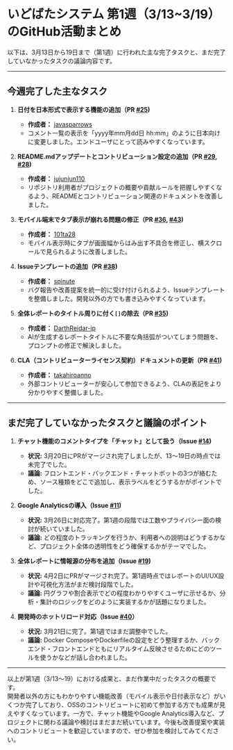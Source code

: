 # いどばたシステム 第1週（3/13~3/19）のGitHub活動まとめ

以下は、3月13日から19日まで（第1週）に行われた主な完了タスクと、まだ完了していなかったタスクの議論内容です。

---

## 今週完了した主なタスク

1. **日付を日本形式で表示する機能の追加（PR [#25](https://github.com/digitaldemocracy2030/idobata-analyst/pull/25))**  
   - **作成者：** [javasparrows](https://github.com/javasparrows)  
   - コメント一覧の表示を「yyyy年mm月dd日 hh:mm」のように日本向けに変更しました。エンドユーザにとって読みやすくなっています。

2. **README.mdアップデートとコントリビューション設定の追加（PR [#29](https://github.com/digitaldemocracy2030/idobata-analyst/pull/29), [#28](https://github.com/digitaldemocracy2030/idobata-analyst/pull/28))**  
   - **作成者：** [jujunjun110](https://github.com/jujunjun110)  
   - リポジトリ利用者がプロジェクトの概要や貢献ルールを把握しやすくなるよう、READMEとコントリビューション関連のドキュメントを改善しました。

3. **モバイル端末でタブ表示が崩れる問題の修正（PR [#36](https://github.com/digitaldemocracy2030/idobata-analyst/pull/36), [#43](https://github.com/digitaldemocracy2030/idobata-analyst/pull/43))**  
   - **作成者：** [101ta28](https://github.com/101ta28)  
   - モバイル表示時にタブが画面幅からはみ出す不具合を修正し、横スクロールで見られるように改善しました。

4. **Issueテンプレートの追加（PR [#38](https://github.com/digitaldemocracy2030/idobata-analyst/pull/38))**  
   - **作成者：** [spinute](https://github.com/spinute)  
   - バグ報告や改善提案を統一的に受け付けられるよう、Issueテンプレートを整備しました。開発以外の方でも書き込みやすくなっています。

5. **全体レポートのタイトル周りに付く`[]`の除去（PR [#35](https://github.com/digitaldemocracy2030/idobata-analyst/pull/35))**  
   - **作成者：** [DarthReidar-jp](https://github.com/DarthReidar-jp)  
   - AIが生成するレポートタイトルに不要な角括弧がついてしまう問題を、プロンプトの修正で解決しました。

6. **CLA（コントリビューターライセンス契約）ドキュメントの更新（PR [#41](https://github.com/digitaldemocracy2030/idobata-analyst/pull/41))**  
   - **作成者：** [takahiroanno](https://github.com/takahiroanno)  
   - 外部コントリビューターが安心して参加できるよう、CLAの表記をより分かりやすく整備しました。

---

## まだ完了していなかったタスクと議論のポイント

1. **チャット機能のコメントタイプを「チャット」として扱う（Issue [#14](https://github.com/digitaldemocracy2030/idobata-analyst/issues/14))**  
   - **状況:** 3月20日にPRがマージされ完了しましたが、13～19日の時点では未完了でした。  
   - **議論:** フロントエンド・バックエンド・チャットボットの3つが絡むため、ソース種類をどこで追加し、表示ラベルをどうするかがポイントでした。

2. **Google Analyticsの導入（Issue [#11](https://github.com/digitaldemocracy2030/idobata-analyst/issues/11))**  
   - **状況:** 3月26日に対応完了。第1週の段階では工数やプライバシー面の検討が続いていました。  
   - **議論:** どの程度のトラッキングを行うか、利用者への説明はどうするかなど、プロジェクト全体の透明性をどう確保するかがテーマでした。

3. **全体レポートに情報源の分布を追加（Issue [#19](https://github.com/digitaldemocracy2030/idobata-analyst/issues/19))**  
   - **状況:** 4月2日にPRがマージされ完了。第1週時点ではレポートのUI/UX設計や可視化方法がまだ検討段階でした。  
   - **議論:** 円グラフや割合表示でどの程度わかりやすくユーザに示せるか、分析・集計のロジックをどのように実装するかが話題になりました。

4. **開発時のホットリロード対応（Issue [#40](https://github.com/digitaldemocracy2030/idobata-analyst/issues/40)）**  
   - **状況:** 3月21日に完了。第1週ではまだ調整中でした。  
   - **議論:** Docker ComposeやDockerfileの設定をどう整理するか、バックエンド・フロントエンドともにリアルタイム反映させるためにどのツールを使うかなどが話し合われました。

---

以上が第1週（3/13～19）における成果と、まだ作業中だったタスクの概要です。  
開発者以外の方にもわかりやすい機能改善（モバイル表示や日付表示など）がいくつか完了しており、OSSのコントリビュートに初めて参加する方でも成果が見えやすくなっています。一方で、チャット機能やGoogle Analytics導入など、プロジェクトに関わる議論や検討はまだまだ続いています。今後も改善提案や実装へのコントリビュートを歓迎していますので、ぜひ参加を検討してみてください。